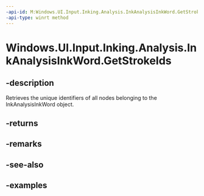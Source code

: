 ```yaml
---
-api-id: M:Windows.UI.Input.Inking.Analysis.InkAnalysisInkWord.GetStrokeIds
-api-type: winrt method
---
```


<!-- Method syntax.
public IVectorView<uint> InkAnalysisInkWord.GetStrokeIds()
-->

# Windows.UI.Input.Inking.Analysis.InkAnalysisInkWord.GetStrokeIds


## -description

Retrieves the unique identifiers of all nodes belonging to the InkAnalysisInkWord object.

## -returns

## -remarks

## -see-also

## -examples

